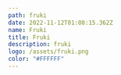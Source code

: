 ```yaml
---
path: fruki
date: 2022-11-12T01:08:15.362Z
name: Fruki
title: Fruki
description: fruki
logo: /assets/fruki.png
color: "#FFFFFF"
---
```


